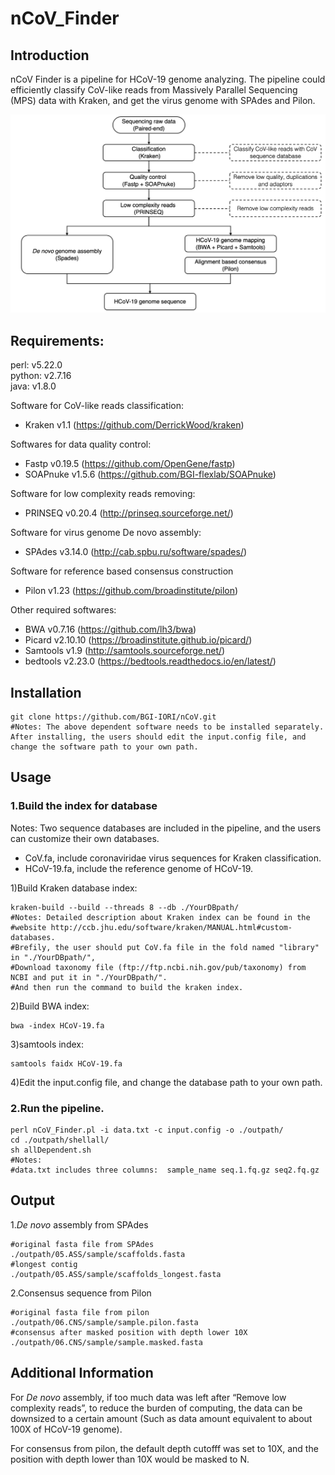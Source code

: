 # nCoV_Finder

## Introduction
nCoV Finder is a pipeline for HCoV-19 genome analyzing. The pipeline could  efficiently classify CoV-like reads from Massively Parallel Sequencing (MPS) data with Kraken, and get the virus genome with SPAdes and Pilon.

![Image](https://github.com/BGI-IORI/nCoV/blob/master/Image.png)

## Requirements:
perl: v5.22.0  
python: v2.7.16   
java: v1.8.0  

Software for CoV-like reads classification:  
* Kraken v1.1 (https://github.com/DerrickWood/kraken)  

Softwares for data quality control:  
* Fastp v0.19.5 (https://github.com/OpenGene/fastp)
* SOAPnuke v1.5.6 (https://github.com/BGI-flexlab/SOAPnuke)  

Software for low complexity reads removing:
* PRINSEQ v0.20.4 (http://prinseq.sourceforge.net/)  

Software for virus genome De novo assembly:  
* SPAdes v3.14.0 (http://cab.spbu.ru/software/spades/)  

Software for reference based consensus construction
* Pilon v1.23 (https://github.com/broadinstitute/pilon)  

Other required softwares:  
* BWA v0.7.16 (https://github.com/lh3/bwa)
* Picard v2.10.10 (https://broadinstitute.github.io/picard/)
* Samtools v1.9 (http://samtools.sourceforge.net/)
* bedtools v2.23.0 (https://bedtools.readthedocs.io/en/latest/)

## Installation
```
git clone https://github.com/BGI-IORI/nCoV.git
#Notes: The above dependent software needs to be installed separately. After installing, the users should edit the input.config file, and change the software path to your own path.
```

## Usage
### 1.Build the index for database
Notes: Two sequence databases are included in the pipeline, and the users can customize their own databases. 
* CoV.fa, include coronaviridae virus sequences for Kraken classification. 
* HCoV-19.fa, include the reference genome of HCoV-19.  

1)Build Kraken database index:
```
kraken-build --build --threads 8 --db ./YourDBpath/ 
#Notes: Detailed description about Kraken index can be found in the 
#website http://ccb.jhu.edu/software/kraken/MANUAL.html#custom-databases.
#Brefily, the user should put CoV.fa file in the fold named "library" in "./YourDBpath/",  
#Download taxonomy file (ftp://ftp.ncbi.nih.gov/pub/taxonomy) from NCBI and put it in "./YourDBpath/".
#And then run the command to build the kraken index.

```
2)Build BWA index:
```
bwa -index HCoV-19.fa
```
3)samtools index:
```
samtools faidx HCoV-19.fa
```
4)Edit the input.config file, and change the database path to your own path.

### 2.Run the pipeline.
```
perl nCoV_Finder.pl -i data.txt -c input.config -o ./outpath/
cd ./outpath/shellall/
sh allDependent.sh
#Notes: 
#data.txt includes three columns:  sample_name seq.1.fq.gz seq2.fq.gz
```
## Output
1.*De novo* assembly from SPAdes
```
#original fasta file from SPAdes
./outpath/05.ASS/sample/scaffolds.fasta   
#longest contig
./outpath/05.ASS/sample/scaffolds_longest.fasta 
```
2.Consensus sequence from Pilon
```
#original fasta file from pilon
./outpath/06.CNS/sample/sample.pilon.fasta 
#consensus after masked position with depth lower 10X
./outpath/06.CNS/sample/sample.masked.fasta
```
## Additional Information
For *De novo* assembly, if too much data was left after “Remove low complexity reads”, to reduce the burden of computing, the data can be downsized to a certain amount (Such as data amount equivalent to about 100X of HCoV-19 genome).

For consensus from pilon, the default depth cutofff was set to 10X, and the position with depth lower than 10X would be masked to N.
